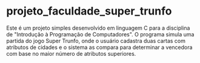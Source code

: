 # projeto_faculdade_super_trunfo
Este é um projeto simples desenvolvido em linguagem C para a disciplina de "Introdução à Programação de Computadores". O programa simula uma partida do jogo Super Trunfo, onde o usuário cadastra duas cartas com atributos de cidades e o sistema as compara para determinar a vencedora com base no maior número de atributos superiores.
